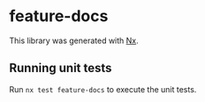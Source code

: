 # feature-docs

This library was generated with [Nx](https://nx.dev).

## Running unit tests

Run `nx test feature-docs` to execute the unit tests.
